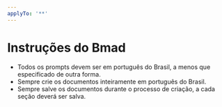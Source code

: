 ```yaml
---
applyTo: '**'
---
```

# Instruções do Bmad 
- Todos os prompts devem ser em português do Brasil, a menos que especificado de outra forma.
- Sempre crie os documentos inteiramente em português do Brasil.
- Sempre salve os documentos durante o processo de criação, a cada seção deverá ser salva.